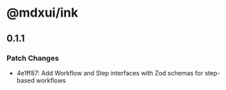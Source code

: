 # @mdxui/ink

## 0.1.1

### Patch Changes

- 4e1ff87: Add Workflow and Step interfaces with Zod schemas for step-based workflows

